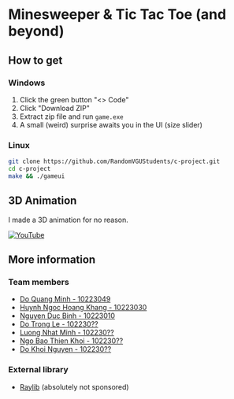 # Minesweeper & Tic Tac Toe (and beyond)
## How to get
### Windows

1. Click the green button "<> Code"
2. Click "Download ZIP"
3. Extract zip file and run `game.exe`
4. A small (weird) surprise awaits you in the UI (size slider)

### Linux

```bash
git clone https://github.com/RandomVGUStudents/c-project.git
cd c-project
make && ./gameui
```

## 3D Animation

I made a 3D animation for no reason.

[![YouTube](http://i.ytimg.com/vi/XOAA-efwiso/hqdefault.jpg)](https://www.youtube.com/watch?v=XOAA-efwiso)

## More information

### Team members

- [Do Quang Minh - 10223049](https://github.com/shinishiho)
- [Huynh Ngoc Hoang Khang - 10223030](https://github.com/kanaciel)
- [Nguyen Duc Binh - 10223010](https://github.com/Scyclon)
- [Do Trong Le - 102230??](https://github.com/Mia-Shika)
- [Luong Nhat Minh - 102230??](https://github.com/Chefminh)
- [Ngo Bao Thien Khoi - 102230??](https://github.com/ngokhoi2308)
- [Do Khoi Nguyen - 102230??](https://github.com/Ngoendo)

### External library

- [Raylib](https://github.com/raysan5/raylib) (absolutely not sponsored)
